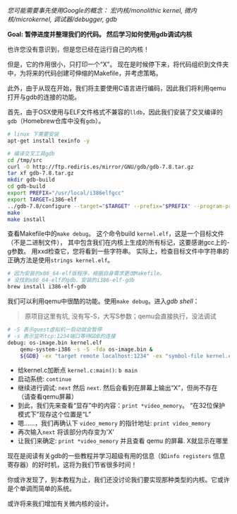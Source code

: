 *您可能需要事先使用Google的概念： 宏内核/monolithic kernel, 微内核/microkernel, 调试器/debugger, gdb*

**Goal: 暂停进度并整理我们的代码。 然后学习如何使用gdb调试内核**

也许您没有意识到，但是您已经在运行自己的内核！

但是，它的作用很小，只打印一个“X”。 现在是时候停下来，将代码组织到文件夹中，为将来的代码创建可伸缩的Makefile，并考虑策略。

此外，由于从现在开始，我们将主要使用C语言进行编码，因此我们将利用qemu打开与gdb的连接的功能。

首先，由于OSX使用与ELF文件格式不兼容的`lldb`，因此我们安装了交叉编译的`gdb`（Homebrew仓库中没有`gdb`）。

```sh
# linux 下需要安装 
apt-get install texinfo -y

# 编译交叉工具gdb
cd /tmp/src
curl -O http://ftp.rediris.es/mirror/GNU/gdb/gdb-7.8.tar.gz
tar xf gdb-7.8.tar.gz
mkdir gdb-build
cd gdb-build
export PREFIX="/usr/local/i386elfgcc"
export TARGET=i386-elf
../gdb-7.8/configure --target="$TARGET" --prefix="$PREFIX" --program-prefix=i386-elf-
make
make install
```

查看Makefile中的`make debug`。 这个命令build `kernel.elf`，这是一个目标文件（不是二进制文件），
其中包含我们在内核上生成的所有标记，这要感谢gcc上的-g参数。 
用xxd检查它，您将看到一些字符串。 实际上，检查目标文件中字符串的正确方法是使用`strings kernel.elf`。

```bash
# 因为安装的x86_64-elf版程序，根据自身需求更改Makefile。
# 没找到x86_64-elf的gdb、安装的i386-elf-gdb
brew install i386-elf-gdb
```
我们可以利用qemu中很酷的功能。使用`make debug`。进入*gdb shell*：

> 原项目这里有坑, 没有写-S，大写S参数；qemu会直接执行，没法调试
```bash
# -S 表示guest虚拟机一启动就会暂停
# -s 表示监听tcp:1234端口等待GDB的连接
debug: os-image.bin kernel.elf
	qemu-system-i386 -s -S -fda os-image.bin &
	${GDB} -ex "target remote localhost:1234" -ex "symbol-file kernel.elf"
```

- 给kernel.c加断点 `kernel.c:main()`: `b main`
- 启动系统: `continue`
- 继续进行调试: `next` 然后 `next`. 然后会看到在屏幕上输出“X”，但尚不存在（请查看qemu屏幕）
- 到此，我们先来查看“显存”中的内容：`print *video_memory`。 “在32位保护模式下”现存这个位置是“L”
- 嗯……，我们再确认下 `video_memory` 的指针地址: `print video_memory`
- 再次输入`next` 将该部分内存变为'X'
- 让我们来确定: `print *video_memory` 并且查看 qemu 的屏幕. X就显示在哪里

现在是阅读有关gdb的一些教程并学习超级有用的信息（如`info registers` 信息寄存器）的好时机，这将为我们节省很多时间！

你或许发现了，到本教程为止，我们还没讨论我们要实现那种类型的内核。它或许是个单调而简单的系统。

或许将来我们增加有关微内核的设计。
